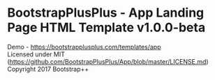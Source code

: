# BootstrapPlusPlus - App Landing Page HTML Template v1.0.0-beta <br>
Demo - https://bootstrapplusplus.com/templates/app<br>
Licensed under MIT (https://github.com/BootstrapPlusPlus/App/blob/master/LICENSE.md)<br>
Copyright 2017 Bootstrap++
